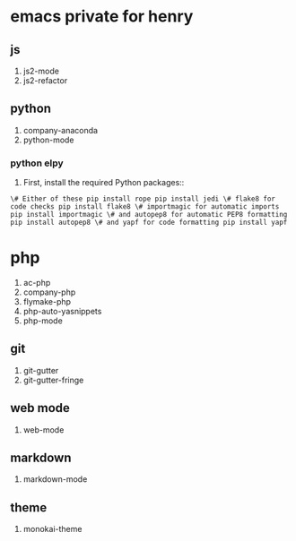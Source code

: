 # emacs private for henry

## js

1. js2-mode
2. js2-refactor

## python

1. company-anaconda
2. python-mode

### python elpy

1. First, install the required Python packages::

`
\# Either of these
pip install rope
pip install jedi
\# flake8 for code checks
pip install flake8
\# importmagic for automatic imports
pip install importmagic
\# and autopep8 for automatic PEP8 formatting
pip install autopep8
\# and yapf for code formatting
pip install yapf
`

# php

1. ac-php
2. company-php
3. flymake-php
4. php-auto-yasnippets
5. php-mode

## git 

1. git-gutter
2. git-gutter-fringe


## web mode

1. web-mode

## markdown

1. markdown-mode

## theme

1. monokai-theme
